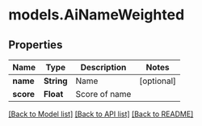 # models.AiNameWeighted
## Properties
Name | Type | Description | Notes
------------ | ------------- | ------------- | -------------
**name** | **String** | Name              | [optional] 
**score** | **Float** | Score of name              | 



[[Back to Model list]](README.md#documentation-for-models) [[Back to API list]](README.md#documentation-for-api-endpoints) [[Back to README]](README.md)


